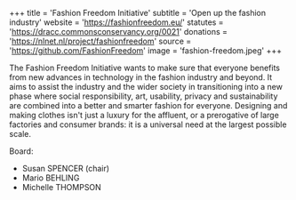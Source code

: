 +++
title = 'Fashion Freedom Initiative'
subtitle = 'Open up the fashion industry'
website = 'https://fashionfreedom.eu/'
statutes = 'https://dracc.commonsconservancy.org/0021'
donations = 'https://nlnet.nl/project/fashionfreedom'
source = 'https://github.com/FashionFreedom'
image = 'fashion-freedom.jpeg'
+++

The Fashion Freedom Initiative wants to make sure that everyone benefits from new advances in technology in the fashion industry and beyond. It aims to assist the industry and the wider society in transitioning into a new phase where social responsibility, art, usability, privacy and sustainability are combined into a better and smarter fashion for everyone. Designing and making clothes isn't just a luxury for the affluent, or a prerogative of large factories and consumer brands: it is a universal need at the largest possible scale.

Board:
 * Susan SPENCER (chair)
 * Mario BEHLING
 * Michelle THOMPSON
